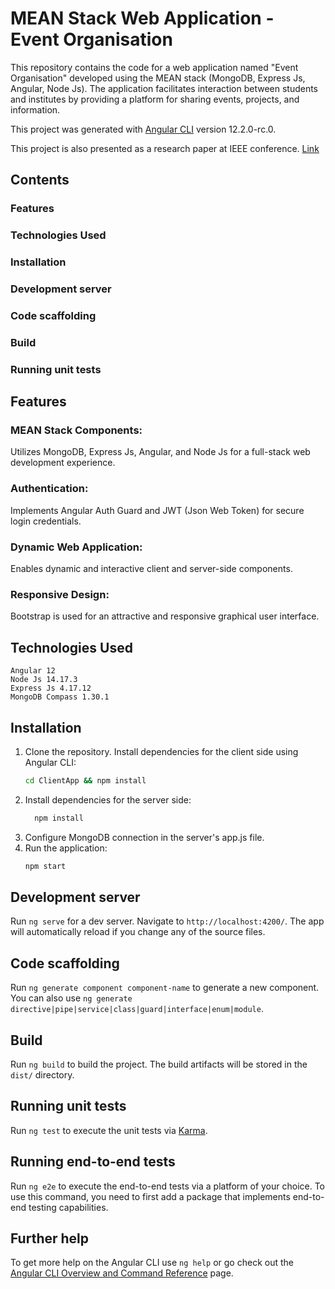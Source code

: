 # MEAN Stack Web Application - Event Organisation

This repository contains the code for a web application named "Event Organisation" developed using the MEAN stack (MongoDB, Express Js, Angular, Node Js). The application facilitates interaction between students and institutes by providing a platform for sharing events, projects, and information.

This project was generated with [Angular CLI](https://github.com/angular/angular-cli) version 12.2.0-rc.0.

This project is also presented as a research paper at IEEE conference. [Link](https://ieeexplore.ieee.org/document/9760955)

## Contents
### Features
### Technologies Used
### Installation
### Development server
### Code scaffolding
### Build
### Running unit tests

## Features

### MEAN Stack Components: 
  Utilizes MongoDB, Express Js, Angular, and Node Js for a full-stack web development experience. 
### Authentication: 
Implements Angular Auth Guard and JWT (Json Web Token) for secure login credentials. 
### Dynamic Web Application: 
Enables dynamic and interactive client and server-side components. 
### Responsive Design: 
Bootstrap is used for an attractive and responsive graphical user interface.

## Technologies Used

    Angular 12
    Node Js 14.17.3
    Express Js 4.17.12
    MongoDB Compass 1.30.1

## Installation
1. Clone the repository.
Install dependencies for the client side using Angular CLI: 
    ``` bash
    cd ClientApp && npm install
    ```
2. Install dependencies for the server side:
   ```bash
     npm install
   ```
3. Configure MongoDB connection in the server's app.js file.
4. Run the application:
   ```bash
   npm start
   ```

## Development server

Run `ng serve` for a dev server. Navigate to `http://localhost:4200/`. The app will automatically reload if you change any of the source files.

## Code scaffolding

Run `ng generate component component-name` to generate a new component. You can also use `ng generate directive|pipe|service|class|guard|interface|enum|module`.

## Build

Run `ng build` to build the project. The build artifacts will be stored in the `dist/` directory.

## Running unit tests

Run `ng test` to execute the unit tests via [Karma](https://karma-runner.github.io).

## Running end-to-end tests

Run `ng e2e` to execute the end-to-end tests via a platform of your choice. To use this command, you need to first add a package that implements end-to-end testing capabilities.

## Further help

To get more help on the Angular CLI use `ng help` or go check out the [Angular CLI Overview and Command Reference](https://angular.io/cli) page.
